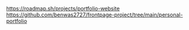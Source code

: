 https://roadmap.sh/projects/portfolio-website
https://github.com/benwas2727/frontpage-project/tree/main/personal-portfolio
